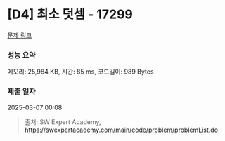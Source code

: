 # [D4] 최소 덧셈 - 17299 

[문제 링크](https://swexpertacademy.com/main/code/problem/problemDetail.do?contestProbId=AYe7x0DKBJADFARP) 

### 성능 요약

메모리: 25,984 KB, 시간: 85 ms, 코드길이: 989 Bytes

### 제출 일자

2025-03-07 00:08



> 출처: SW Expert Academy, https://swexpertacademy.com/main/code/problem/problemList.do